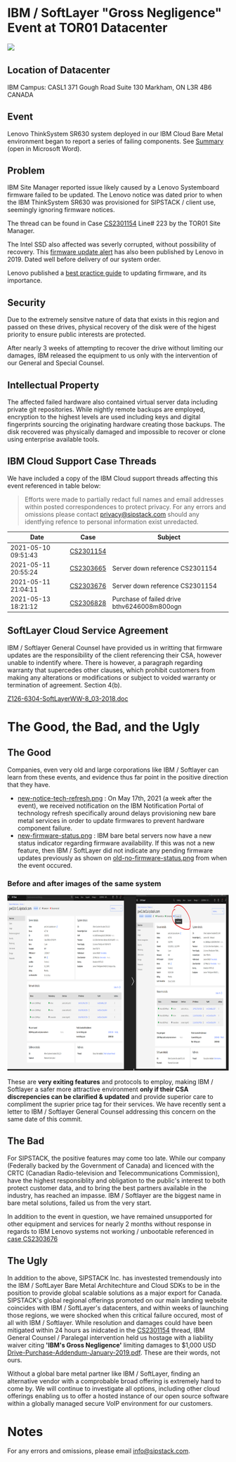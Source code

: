# IBM / SoftLayer "Gross Negligence" Event at TOR01 Datacenter

 <img src="https://www.sipstack.com/community/wp-content/uploads/2021/07/ibm-gross-negligence-half.png" height="400">

## Location of Datacenter
IBM Campus: CASL1
371 Gough Road Suite 130
Markham, ON
L3R 4B6 CANADA

## Event
Lenovo ThinkSystem SR630 system deployed in our IBM Cloud Bare Metal environment began to report a series of failing components. See [Summary](summary-of-events.docx) (open in Microsoft Word).

## Problem
IBM Site Manager reported issue likely caused by a Lenovo Systemboard firmware failed to be updated. The Lenovo notice was dated prior to when the IBM ThinkSystem SR630 was provisioned for SIPSTACK / client use, seemingly ignoring firmware notices.

The thread can be found in Case [CS2301154](CS2301154/README.md) Line# 223 by the TOR01 Site Manager.

The Intel SSD also affected was severly corrupted, without possibility of recovery. This [firmware update alert](Lenovo/lenovo-intel-ssd-alert.jpeg) has also been published by Lenovo in 2019. Dated well before delivery of our system order.

Lenovo published a [best practice guide](Lenovo/lenovo-firmware-update.pdf) to updating firmware, and its importance. 

## Security
Due to the extremely sensitve nature of data that exists in this region and passed on these drives, physical recovery of the disk were of the higest priority to ensure public interests are protected.

After nearly 3 weeks of attempting to recover the drive without limiting our damages, IBM released the equipment to us only with the intervention of our General and Special Counsel.

## Intellectual Property
The affected failed hardware also contained virtual server data including private git repositories. While nightly remote backups are employed, encryption to the highest levels are used including keys and digital fingerprints sourcing the originating hardware creating those backups. The disk recovered was physically damaged and impossible to recover or clone using enterprise available tools.

## IBM Cloud Support Case Threads
We have included a copy of the IBM Cloud support threads affecting this event referenced in table below:

> Efforts were made to partially redact full names and email addresses within posted correspondences to protect privacy. For any errors and omissions please contact privacy@sipstack.com should any identfying refence to personal information exist unredacted.

| Date | Case | Subject | 
| --- | --- | --- | 
| 2021-05-10 09:51:43 | [CS2301154](CS2301154/README.md) | 
| 2021-05-11 20:55:24 | [CS2303665](CS2303665/README.md) | Server down reference CS2301154 | 
| 2021-05-11 21:04:11 | [CS2303676](CS2303676/README.md) | Server down reference CS2301154 | 
| 2021-05-13 18:21:12 | [CS2306828](CS2306828/README.md) | Purchase of failed drive bthv6246008m800ogn | 

## SoftLayer Cloud Service Agreement
IBM / Softlayer General Counsel have provided us in writting that firmware updates are the responsibility of the client referencing their CSA, however unable to indentify where. There is however, a paragraph regarding warranty that supercedes other clauses, which prohibit customers from making any alterations or modifications or subject to voided warranty or termination of agreement. Section 4(b).

[Z126-6304-SoftLayerWW-8_03-2018.doc](Z126-6304-SoftLayerWW-8_03-2018.doc)

# The Good, the Bad, and the Ugly
## The Good
Companies, even very old and large corporations like IBM / Softlayer can learn from these events, and evidence thus far point in the positive direction that they have.

 - [new-notice-tech-refresh.png](assets/new-notice-tech-refresh.png) : On May 17th, 2021 (a week after the event), we received notification on the IBM Notification Portal of technology refresh specifically around delays provisioning new bare metal services in order to update firmwares to prevent hardware component failure.
 - [new-firmware-status.png](assets/new-firmware-status.png) : IBM bare betal servers now have a new status indicator regarding firmware availability. If this was not a new feature, then IBM / SoftLayer did not indicate any pending firmware updates previously as shown on [old-no-firmware-status.png](assets/old-no-firmware-status.png) from when the event occured.

 ### Before and after images of the same system
 <img src="Lenovo/softlayer-before-after.png" height="400">

These are **very exiting features** and protocols to employ, making IBM / Softlayer a safer more attractive environment **only if their CSA discrepencies can be clarified & updated** and provide superior care to compliment the suprier price tag for their services. We have recently sent a letter to IBM / Softlayer General Counsel addressing this concern on the same date of this commit.

## The Bad
For SIPSTACK, the positive features may come too late. While our company (Federally backed by the Government of Canada) and licenced with the CRTC (Canadian Radio-television and Telecommunications Commission), have the highest responsiblity and obligation to the public's interest to both protect customer data, and to bring the best partners available in the industry, has reached an impasse. IBM / Softlayer are the biggest name in bare metal solutions, failed us from the very start. 

In addition to the event in question, we have remained unsupported for other equipment and services for nearly 2 months without response in regards to IBM Lenovo systems not working / unbootable referenced in [case CS2303676](CS2303676/README.md)

## The Ugly
In addition to the above, SIPSTACK Inc. has investested tremendously into the IBM / SoftLayer Bare Metal Architechture and Cloud SDKs to be in the position to provide global scalable solutions as a major export for Canada. SIPSTACK's global regional offerings promoted on our main landing website coincides with IBM / SoftLayer's datacenters, and within weeks of launching those regions, we were shocked when this critical failure occured, most of all with IBM / Softlayer. While resolution and damages could have been mitigated within 24 hours as inidcated in the [CS2301154](CS2301154/README.md) thread, IBM General Counsel / Paralegal intervention held us hostage with a liability waiver citing **'IBM's Gross Negligence'** limiting damages to $1,000 USD [Drive-Purchase-Addendum-January-2019.pdf](assets/Drive-Purchase-Addendum-January-2019.pdf). These are their words, not ours. 

Without a global bare metal partner like IBM / SoftLayer, finding an alternative vendor with a comprobable broad offering is extremely hard to come by. We will continue to investigate all options, including other cloud offerings enabling us to offer a hosted instance of our open source software within a globally managed secure VoIP environment for our customers.

# Notes
For any errors and omissions, please email info@sipstack.com.
